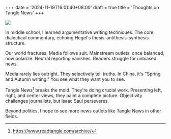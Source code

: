 +++
date = '2024-11-19T16:01:40+08:00'
draft = true
title = 'Thoughts on Tangle News'
+++

![](https://cdn.jsdelivr.net/gh/gmjude/cdn-img@main/img/20241113-065acd21ff670701.webp)

In middle school, I learned argumentative writing techniques. The core: dialectical commentary, echoing Hegel's thesis-antithesis-synthesis structure.  
  
Our world fractures. Media follows suit. Mainstream outlets, once balanced, now polarize. Neutral reporting vanishes. Readers struggle for unbiased news.  
  
Media rarely lies outright. They selectively tell truths. In China, it's "Spring and Autumn writing." You see what they want you to see.  
  
Tangle News[^1] breaks the mold. They're doing crucial work. Presenting left, right, and center views, they paint a complete picture. Objectivity challenges journalists, but Isaac Saul perseveres.  
  
Beyond politics, I hope to see more news outlets like Tangle News in other fields.

[^1]: https://www.readtangle.com/archive/
